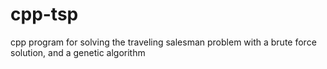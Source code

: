 # cpp-tsp
cpp program for solving the traveling salesman problem with a brute force solution, and a genetic algorithm
